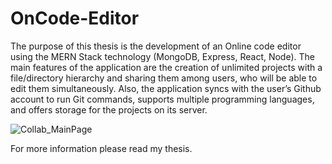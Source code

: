 # OnCode-Editor

The purpose of this thesis is the development of an
Online code editor using the MERN Stack technology (MongoDB, Express, React, Node).
The main features of the application are the creation of unlimited projects with a file/directory
hierarchy and sharing them among users, who will be able to edit them simultaneously. Also,
the application syncs with the user’s Github account to run Git commands, supports multiple
programming languages, and offers storage for the projects on its server. 

![Collab_MainPage](https://github.com/nstavrinos/OnCode-Editor/assets/57294159/2a15d0ab-c32f-4428-bf14-20a7b2097a07)

For more information please read my thesis.
